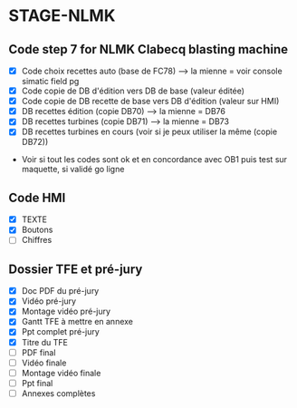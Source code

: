 # STAGE-NLMK
## Code step 7 for NLMK Clabecq blasting machine
- [x] Code choix recettes auto (base de FC78) --> la mienne = voir console simatic field pg
- [x] Code copie de DB d'édition vers DB de base (valeur éditée)
- [x] Code copie de DB recette de base vers DB d'édition (valeur sur HMI)
- [x] DB recettes édition (copie DB70) --> la mienne = DB76
- [x] DB recettes turbines (copie DB71) --> la mienne = DB73
- [x] DB recettes turbines en cours (voir si je peux utiliser la même (copie DB72))
- Voir si tout les codes sont ok et en concordance avec OB1 puis test sur maquette, si validé go ligne
## Code HMI
- [x] TEXTE
- [x] Boutons
- [ ] Chiffres
## Dossier TFE et pré-jury
- [x] Doc PDF du pré-jury 
- [x] Vidéo pré-jury
- [x] Montage vidéo pré-jury
- [x] Gantt TFE à mettre en annexe
- [x]  Ppt complet pré-jury
- [x]  Titre du TFE
- [ ]  PDF final
- [ ]  Vidéo finale
- [ ]  Montage vidéo finale
- [ ]  Ppt final
- [ ]  Annexes complètes
